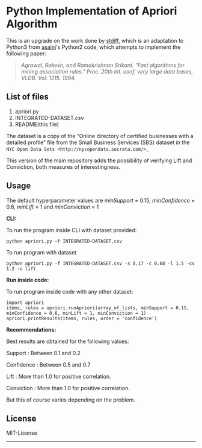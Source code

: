 Python Implementation of Apriori Algorithm 
==========================================

This is an upgrade on the work done by [stdiff](https://github.com/stdiff/Apriori), which is an adaptation to Python3 from [asaini](https://github.com/asaini/Apriori)'s Python2 code, which attempts to implement the following paper:

> *Agrawal, Rakesh, and Ramakrishnan Srikant. "Fast algorithms for mining association rules." Proc. 20th int. conf. very large data bases, VLDB. Vol. 1215. 1994.*

List of files
-------------
1. apriori.py
2. INTEGRATED-DATASET.csv
3. README(this file)

The dataset is a copy of the “Online directory of certified businesses with a detailed profile” file from the Small Business Services (SBS) 
dataset in the `NYC Open Data Sets <http://nycopendata.socrata.com/>`_

This version of the main repository adds the possibility of verifying Lift and Conviction, both measures of interestingness.

Usage
-----

The default hyperparameter values are *minSupport* = 0.15, *minConfidence* = 0.6, *minLift* = 1 and *minConviction* = 1

**CLI:**

To run the program inside CLI with dataset provided:

    python apriori.py -f INTEGRATED-DATASET.csv

To run program with dataset  

    python apriori.py -f INTEGRATED-DATASET.csv -s 0.17 -c 0.68 -l 1.5 -cv 1.2 -o lift

**Run inside code:**

To run program inside code with any other dataset:

    import apriori
    items, rules = apriori.runApriori(array_of_lists, minSupport = 0.15, minConfidence = 0.6, minLift = 1, minConviction = 1)
    apriori.printResults(items, rules, order = 'confidence')

**Recommendations:**

Best results are obtained for the following values:  

Support     : Between 0.1 and 0.2  

Confidence  : Between 0.5 and 0.7

Lift     : More than 1.0 for positive correlation.

Conviction  : More than 1.0 for positive correlation.

But this of course varies depending on the problem.

License
-------
MIT-License

-------
